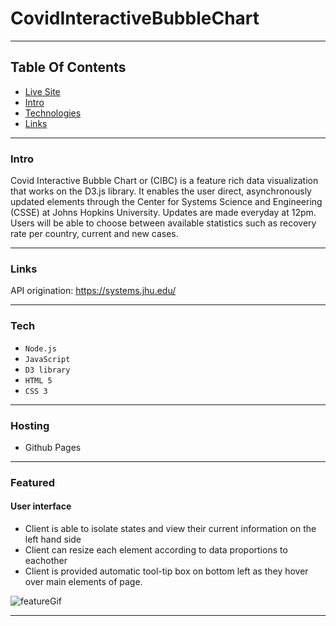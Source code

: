 # CovidInteractiveBubbleChart
---






## Table Of Contents

* [Live Site](https://danbourdier.github.io/CovidInteractiveBubbleChart/)
* [Intro](https://github.com/danbourdier/CovidInteractiveBubbleChart/#Intro)
* [Technologies](https://github.com/danbourdier/CovidInteractiveBubbleChart/#Tech)
* [Links](https://github.com/danbourdier/CovidInteractiveBubbleChart/#Links)



---


### Intro
Covid Interactive Bubble Chart or (CIBC) is a feature rich data visualization that works on the D3.js library. It enables the user direct, asynchronously updated elements through the Center for Systems Science and Engineering (CSSE) at Johns Hopkins University. Updates are made everyday at 12pm. Users will be able to choose between available statistics such as recovery rate per country, current and new cases. 

---

### Links
API origination:  https://systems.jhu.edu/


---


### Tech

* `Node.js`
* `JavaScript`
* `D3 library`
* `HTML 5`
* `CSS 3`


---


### Hosting
* Github Pages

---

<!-- ### MVPs
1. Display SVG element containing bubbles of varying sizes according to their binded data.
4. Successfully bind automatically updated data through D3.
2. Have SVG elements exibit a force push/push animation.
5. Create interactive options that allow user to change visuals for visualizing different statistics per country.
4. Enable separation of SVG elements to isolate data

### BONUS
1. Have filters that allow you to see from a global view to state view and vice versa
2. Clickable bubbles that enable you to isolate an element and see all data associated with the country/state inside -->


### Featured

#### User interface


* Client is able to isolate states and view their current information on the left hand side
* Client can resize each element according to data proportions to eachother
* Client is provided automatic tool-tip box on bottom left as they hover over main elements of page.


![featureGif](https://github.com/danbourdier/CovidInteractiveBubbleChart/blob/master/src/vids/gifShowcase.gif)

---




<!-- ### Wireframe


![wireframe](https://github.com/danbourdier/CovidInteractiveBubbleChart/blob/master/src/images/wireframe.png)

--- -->



 
